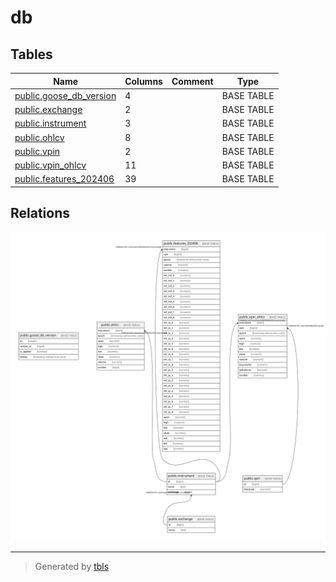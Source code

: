 # db

## Tables

| Name | Columns | Comment | Type |
| ---- | ------- | ------- | ---- |
| [public.goose_db_version](public.goose_db_version.md) | 4 |  | BASE TABLE |
| [public.exchange](public.exchange.md) | 2 |  | BASE TABLE |
| [public.instrument](public.instrument.md) | 3 |  | BASE TABLE |
| [public.ohlcv](public.ohlcv.md) | 8 |  | BASE TABLE |
| [public.vpin](public.vpin.md) | 2 |  | BASE TABLE |
| [public.vpin_ohlcv](public.vpin_ohlcv.md) | 11 |  | BASE TABLE |
| [public.features_202406](public.features_202406.md) | 39 |  | BASE TABLE |

## Relations

![er](schema.svg)

---

> Generated by [tbls](https://github.com/k1LoW/tbls)
